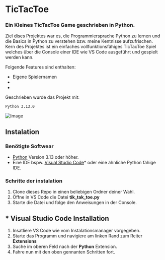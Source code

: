 # TicTacToe
### Ein Kleines TicTacToe Game geschrieben in Python. 

Ziel dises Projektes war es, die Programmiersprache Python zu lernen und die Basics in Python zu verstehen bzw. meine Kentnisse aufzufrischen. Kern des Projektes ist ein einfaches vollfunktionsfähiges TicTacToe Spiel welches über die Console einer IDE wie VS Code ausgeführt und gespielt werden kann.

Folgende Features sind enthalten:

* Eigene Spielernamen
*
*

Geschrieben wurde das Projekt mit:
```
Python 3.13.0
```
![Image](https://github.com/user-attachments/assets/0e551fd6-9458-402b-a432-e2f17868cc91)
## Instalation
### Benötigte Softwear
* [Python](https://www.python.org/downloads/) Version 3.13 oder höher.
* Eine IDE bspw. [Visual Studio Code](https://code.visualstudio.com/)* oder eine ähnliche Python fähige IDE.

### Schritte der instalation
1. Clone dieses Repo in einen beliebigen Ordner deiner Wahl.
2. Öffne in VS Code die Datei **tik_tak_toe.py**
3. Starte die Datei und folge den Anweisungen in der Console.

## * Visual Studio Code Installation
1. Insatliere VS Code wie vom Instalationsmanager vorgegeben.
2. Starte das Programm und navigiere am linken Rand zum Reiter **Extensions**
3. Suche im oberen Feld nach der **Python** Extension.
4. Fahre nun mit den oben gennanten Schritten fort. 




